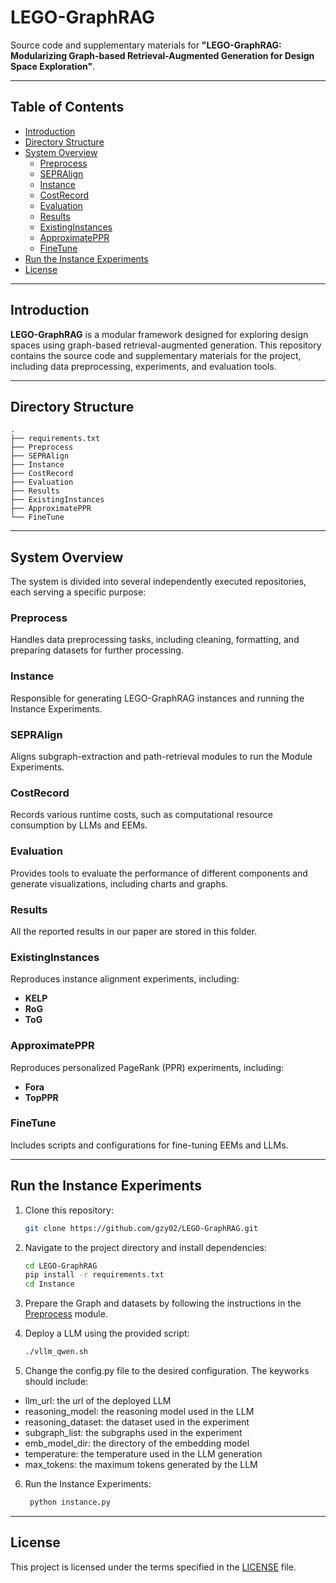 # LEGO-GraphRAG

Source code and supplementary materials for **"LEGO-GraphRAG: Modularizing Graph-based Retrieval-Augmented Generation for Design Space Exploration"**.

---

## Table of Contents

- [Introduction](#introduction)
- [Directory Structure](#directory-structure)
- [System Overview](#system-overview)
  - [Preprocess](#preprocess)
  - [SEPRAlign](#sepralign)
  - [Instance](#instance)
  - [CostRecord](#costrecord)
  - [Evaluation](#evaluation)
  - [Results](#results)
  - [ExistingInstances](#existinginstances)
  - [ApproximatePPR](#approximateppr)
  - [FineTune](#finetune)
- [Run the Instance Experiments](#run-the-instance-experiments)
- [License](#license)

---

## Introduction

**LEGO-GraphRAG** is a modular framework designed for exploring design spaces using graph-based retrieval-augmented generation. This repository contains the source code and supplementary materials for the project, including data preprocessing, experiments, and evaluation tools.

---

## Directory Structure

```plaintext
.
├── requirements.txt
├── Preprocess
├── SEPRAlign
├── Instance
├── CostRecord
├── Evaluation
├── Results
├── ExistingInstances
├── ApproximatePPR
└── FineTune
```

---

## System Overview
The system is divided into several independently executed repositories, each serving a specific purpose:

### Preprocess
Handles data preprocessing tasks, including cleaning, formatting, and preparing datasets for further processing.

### Instance
Responsible for generating LEGO-GraphRAG instances and running the Instance Experiments.

### SEPRAlign
Aligns subgraph-extraction and path-retrieval modules to run the Module Experiments.

### CostRecord
Records various runtime costs, such as computational resource consumption by LLMs and EEMs.

### Evaluation
Provides tools to evaluate the performance of different components and generate visualizations, including charts and graphs.

### Results
All the reported results in our paper are stored in this folder.

### ExistingInstances
Reproduces instance alignment experiments, including:
- **KELP**
- **RoG**
- **ToG**

### ApproximatePPR
Reproduces personalized PageRank (PPR) experiments, including:
- **Fora**
- **TopPPR**

### FineTune
Includes scripts and configurations for fine-tuning EEMs and LLMs.

---

## Run the Instance Experiments

1. Clone this repository:
   ```bash
   git clone https://github.com/gzy02/LEGO-GraphRAG.git
   ```

2. Navigate to the project directory and install dependencies:
   ```bash
   cd LEGO-GraphRAG
   pip install -r requirements.txt
   cd Instance
   ```

3. Prepare the Graph and datasets by following the instructions in the [Preprocess](Preprocess/README.md) module.

4. Deploy a LLM using the provided script: 
   ```bash
   ./vllm_qwen.sh
   ```

5. Change the config.py file to the desired configuration. The keyworks should include:
- llm_url: the url of the deployed LLM
- reasoning_model: the reasoning model used in the LLM
- reasoning_dataset: the dataset used in the experiment
- subgraph_list: the subgraphs used in the experiment
- emb_model_dir: the directory of the embedding model
- temperature: the temperature used in the LLM generation
- max_tokens: the maximum tokens generated by the LLM

6. Run the Instance Experiments:
   ```bash
    python instance.py
    ```
---

## License

This project is licensed under the terms specified in the [LICENSE](LICENSE) file.
